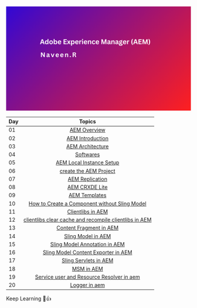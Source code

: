 ![AEM](./Titleimages/AEM.png)

| Day |   Topics     | 
| ----- | :------------------: |
| 01    |  [ AEM Overview](./01_AEM_Overview.md) |
| 02    |  [ AEM Introduction](./02_AEM_Introduction.md) |
| 03    |  [ AEM Architecture](./03_AEM_Architecture.md) |
| 04    |  [ Softwares ](./04_Softwares.md) |
| 05    |  [ AEM Local Instance Setup](./05_AEM_Instances_Setup.md) |
| 06    |  [ create the AEM Project](./06_AEM_Project_Setup.md) |
| 07    |  [ AEM Replication](./07_Replication&ReverseReplication.md) |
| 08    |  [ AEM CRXDE Lite](./08_CRXDE_Lite.md) |
| 09    |  [ AEM Templates](./09_Templates.md) |
| 10    |  [ How to Create a Component without Sling Model](./10_Create_Component.md) |
| 11    |  [ Clientlibs in AEM](./11_Clientlibs_creation.md) |
| 12    |  [ clientlibs clear cache and recompile clientlibs in AEM](./12_Clientlibs_Clear_Cache.md) |
| 13    |  [ Content Fragment in AEM](./13_Content_Fragment.md) |
| 14    |  [ Sling Model in AEM](./14_Sling_Model.md) |
| 15    |  [ Sling Model Annotation in AEM](./15_Sling_Model_Annotation.md) |
| 16    |  [ Sling Model Content Exporter in AEM](./16_Sling_Model_Content_Exporter.md) |
| 17    |  [ Sling Servlets in AEM](./17_Sling_Servlets.md) |
| 18    |  [ MSM in AEM](./18_MSM.md) |
| 19    |  [ Service user and Resource Resolver in aem](./19_SystemUser.md) |
| 20    |  [ Logger in aem](./20_Logger.md) |

Keep Learning 🩷👍
